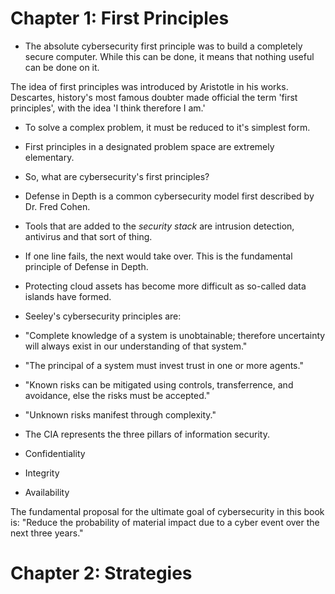 # Chapter 1: First Principles
- The absolute cybersecurity first principle was to build a completely secure computer. While this can be done, it means that nothing useful can be done on it.

The idea of first principles was introduced by Aristotle in his works. Descartes, history's most famous doubter made official the term 'first principles', with the idea 'I think therefore I am.'
- To solve a complex problem, it must be reduced to it's simplest form.
- First principles in a designated problem space are extremely elementary.
- So, what are cybersecurity's first principles?

- Defense in Depth is a common cybersecurity model first described by Dr. Fred Cohen.
- Tools that are added to the _security stack_ are intrusion detection, antivirus and that sort of thing.
- If one line fails, the next would take over. This is the fundamental principle of Defense in Depth.
- Protecting cloud assets has become more difficult as so-called data islands have formed.

- Seeley's cybersecurity principles are:
- "Complete knowledge of a system is unobtainable; therefore uncertainty will always exist in our understanding of that system."
- "The principal of a system must invest trust in one or more agents."
- "Known risks can be mitigated using controls, transferrence, and avoidance, else the risks must be accepted."
- "Unknown risks manifest through complexity."

- The CIA represents the three pillars of information security.
- Confidentiality
- Integrity
- Availability

The fundamental proposal for the ultimate goal of cybersecurity in this book is:
"Reduce the probability of material impact due to a cyber event over the next three years."

# Chapter 2: Strategies
